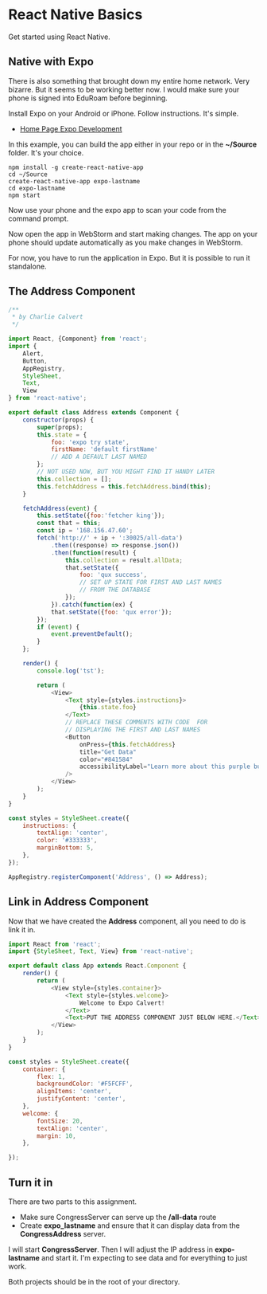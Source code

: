 # React Native Basics

Get started using React Native.


## Native with Expo

There is also something that brought down my entire home network. Very bizarre. But it seems to be working better now. I would make sure your phone is signed into EduRoam before beginning.

Install Expo on your Android or iPhone. Follow instructions. It's simple.

- [Home Page Expo Development][hped]

In this example, you can build the app either in your repo or in the **~/Source** folder. It's your choice.

```
npm install -g create-react-native-app
cd ~/Source
create-react-native-app expo-lastname
cd expo-lastname
npm start
```

Now use your phone and the expo app to scan your code from the command prompt.

[hped]: https://facebook.github.io/react-native/releases/next/docs/getting-started.html

Now open the app in WebStorm and start making changes. The app on your phone should update automatically as you make changes in WebStorm.

For now, you have to run the application in Expo. But it is possible to run it standalone.

## The Address Component

```javascript
/**
 * by Charlie Calvert
 */

import React, {Component} from 'react';
import {
    Alert,
    Button,
    AppRegistry,
    StyleSheet,
    Text,
    View
} from 'react-native';

export default class Address extends Component {
    constructor(props) {
        super(props);
        this.state = {
            foo: 'expo try state',
            firstName: 'default firstName'
            // ADD A DEFAULT LAST NAMED
        };
        // NOT USED NOW, BUT YOU MIGHT FIND IT HANDY LATER
        this.collection = [];
        this.fetchAddress = this.fetchAddress.bind(this);
    }

    fetchAddress(event) {
        this.setState({foo:'fetcher king'});
        const that = this;
        const ip = '168.156.47.60';
        fetch('http://' + ip + ':30025/all-data')
            .then((response) => response.json())
            .then(function(result) {
                this.collection = result.allData;
                that.setState({
                    foo: 'qux success',
                    // SET UP STATE FOR FIRST AND LAST NAMES
                    // FROM THE DATABASE
                });
            }).catch(function(ex) {
            that.setState({foo: 'qux error'});
        });
        if (event) {
            event.preventDefault();
        }
    };

    render() {
        console.log('tst');

        return (
            <View>
                <Text style={styles.instructions}>
                    {this.state.foo}
                </Text>
                // REPLACE THESE COMMENTS WITH CODE  FOR
                // DISPLAYING THE FIRST AND LAST NAMES
                <Button
                    onPress={this.fetchAddress}
                    title="Get Data"
                    color="#841584"
                    accessibilityLabel="Learn more about this purple button"
                />
            </View>
        );
    }
}

const styles = StyleSheet.create({
    instructions: {
        textAlign: 'center',
        color: '#333333',
        marginBottom: 5,
    },
});

AppRegistry.registerComponent('Address', () => Address);
```

## Link in Address Component

Now that we have created the **Address** component, all you need to do is link it in.

```javascript
import React from 'react';
import {StyleSheet, Text, View} from 'react-native';

export default class App extends React.Component {
    render() {
        return (
            <View style={styles.container}>
                <Text style={styles.welcome}>
                    Welcome to Expo Calvert!
                </Text>
                <Text>PUT THE ADDRESS COMPONENT JUST BELOW HERE.</Text>
            </View>
        );
    }
}

const styles = StyleSheet.create({
    container: {
        flex: 1,
        backgroundColor: '#F5FCFF',
        alignItems: 'center',
        justifyContent: 'center',
    },
    welcome: {
        fontSize: 20,
        textAlign: 'center',
        margin: 10,
    },

});
```

## Turn it in

There are two parts to this assignment.

- Make sure CongressServer can serve up the **/all-data** route
- Create **expo_lastname** and ensure that it can display data from the **CongressAddress** server.

I will start **CongressServer**. Then I will adjust the IP address in **expo-lastname** and start it. I'm expecting to see data and for everything to just work.

Both projects should be in the root of your directory.
